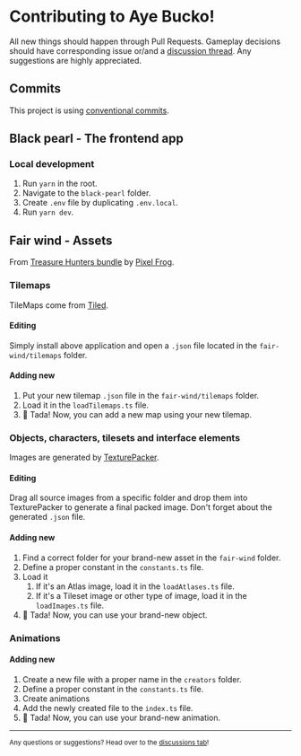 # Contributing to Aye Bucko!

All new things should happen through Pull Requests. Gameplay decisions should have corresponding issue or/and a [discussion thread](https://github.com/jog1t/aye-bucko/discussions/categories/gameplay-ideas).
Any suggestions are highly appreciated. 

## Commits
This project is using [conventional commits](https://www.conventionalcommits.org/).

## Black pearl - The frontend app

### Local development

1. Run `yarn` in the root.
2. Navigate to the `black-pearl` folder.
3. Create `.env` file by duplicating `.env.local`.
4. Run `yarn dev`.

## Fair wind - Assets

From [Treasure Hunters bundle](https://pixelfrog-assets.itch.io/treasure-hunters) by [Pixel Frog](https://pixelfrog-assets.itch.io/).

### Tilemaps

TileMaps come from [Tiled](https://www.mapeditor.org/).

#### Editing

Simply install above application and open a `.json` file located in the `fair-wind/tilemaps` folder.

#### Adding new

1. Put your new tilemap `.json` file in the `fair-wind/tilemaps` folder.
2. Load it in the `loadTilemaps.ts` file.
3. 🎉 Tada! Now, you can add a new map using your new tilemap.

### Objects, characters, tilesets and interface elements

Images are generated by [TexturePacker](https://free-tex-packer.com/app/).

#### Editing

Drag all source images from a specific folder and drop them into TexturePacker to generate a final packed image. Don't forget about the generated `.json` file.

#### Adding new
1. Find a correct folder for your brand-new asset in the `fair-wind` folder.
2. Define a proper constant in the `constants.ts` file.
3. Load it
    1. If it's an Atlas image, load it in the `loadAtlases.ts` file.
    2. If it's a Tileset image or other type of image, load it in the `loadImages.ts` file.
4. 🎉 Tada! Now, you can use your brand-new object.
   
### Animations

#### Adding new
1. Create a new file with a proper name in the `creators` folder.
2. Define a proper constant in the `constants.ts` file.
3. Create animations
4. Add the newly created file to the `index.ts` file.
5. 🎉 Tada! Now, you can use your brand-new animation.

---
<small>Any questions or suggestions? Head over to the [discussions tab](https://github.com/jog1t/aye-bucko/discussions)! </small>
